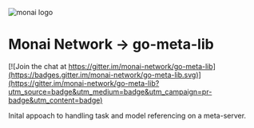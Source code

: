 ![monai logo](http://static.monai.network/monai_light.png)
# Monai Network → go-meta-lib

[![Join the chat at https://gitter.im/monai-network/go-meta-lib](https://badges.gitter.im/monai-network/go-meta-lib.svg)](https://gitter.im/monai-network/go-meta-lib?utm_source=badge&utm_medium=badge&utm_campaign=pr-badge&utm_content=badge)

Inital appoach to handling task and model referencing on a meta-server.
